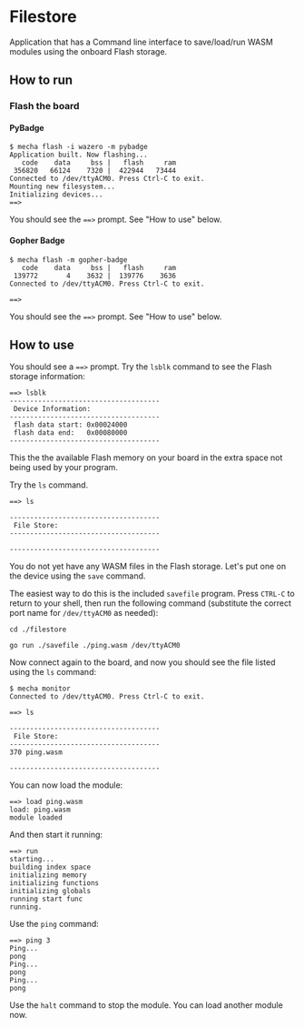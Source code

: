 # Filestore

Application that has a Command line interface to save/load/run WASM modules using the onboard Flash storage.

## How to run

### Flash the board

#### PyBadge

```
$ mecha flash -i wazero -m pybadge
Application built. Now flashing...
   code    data     bss |   flash     ram                                                                                                                                    
 356820   66124    7320 |  422944   73444
Connected to /dev/ttyACM0. Press Ctrl-C to exit.
Mounting new filesystem...
Initializing devices...
==>
```

You should see the `==>` prompt. See "How to use" below.

#### Gopher Badge

```
$ mecha flash -m gopher-badge
   code    data     bss |   flash     ram
 139772       4    3632 |  139776    3636
Connected to /dev/ttyACM0. Press Ctrl-C to exit.

==>

```

You should see the `==>` prompt. See "How to use" below.

## How to use

You should see a `==>` prompt. Try the `lsblk` command to see the Flash storage information:

```
==> lsblk
-------------------------------------
 Device Information:
-------------------------------------
 flash data start: 0x00024000
 flash data end:   0x00080000
-------------------------------------
```

This the the available Flash memory on your board in the extra space not being used by your program.

Try the `ls` command.

```
==> ls

-------------------------------------
 File Store:
-------------------------------------

-------------------------------------
```

You do not yet have any WASM files in the Flash storage. Let's put one on the device using the `save` command.

The easiest way to do this is the included `savefile` program. Press `CTRL-C` to return to your shell, then run the following command (substitute the correct port name for `/dev/ttyACM0` as needed):

```
cd ./filestore

go run ./savefile ./ping.wasm /dev/ttyACM0
```

Now connect again to the board, and now you should see the file listed using the `ls` command:

```
$ mecha monitor
Connected to /dev/ttyACM0. Press Ctrl-C to exit.

==> ls

-------------------------------------
 File Store:
-------------------------------------
370 ping.wasm

-------------------------------------
```

You can now load the module:

```
==> load ping.wasm
load: ping.wasm
module loaded
```

And then start it running:

```
==> run
starting...
building index space
initializing memory
initializing functions
initializing globals
running start func
running.
```

Use the `ping` command:

```
==> ping 3
Ping...
pong
Ping...
pong
Ping...
pong
```

Use the `halt` command to stop the module. You can load another module now.

